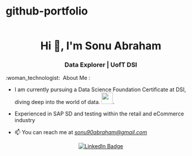 # github-portfolio
<!-- Centering an Image and Enlarging it-->

<!--Displaying GitHub Profile View Counter -->
<p align="center"><img src="https://komarev.com/ghpvc/?username=SairoTech&style=flat-square&color=blue" alt=""></p>

<!--Introduce yourself !!-->
<h1 align="center">Hi 👋, I'm Sonu Abraham</h1>
<h3 align="center"> Data Explorer | UofT DSI </h3>
 :woman_technologist: &nbsp;About Me :

<!-- Subheading that Describes Roles and Interests -->

- I am currently pursuing a Data Science  Foundation Certificate at DSI, diving deep into the world of data. <img src="https://media.giphy.com/media/WUlplcMpOCEmTGBtBW/giphy.gif" width="30">.

- Experienced in SAP SD and testing within the retail and eCommerce industry

- 📫 You can reach me at *sonu90abraham@gmail.com* 

<!-- Adding a LinkedIn Badge -->
<p align="center">
<a href="https://linkedin.com/in/sonuabraham1"><img src="https://img.shields.io/badge/LinkedIn-blue?style=for-the-badge&logo=linkedin&logoColor=white" alt="LinkedIn Badge"></a>
</p>














